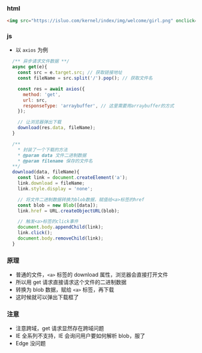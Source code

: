### html

```html
<img src="https://isluo.com/kernel/index/img/welcome/girl.png" onclick="get(event)" />
```

### js

- 以 `axios` 为例

```js
  /** 异步请求文件数据 **/
  async get(e){
    const src = e.target.src; // 获取链接地址
    const fileName = src.split('/').pop(); // 获取文件名

    const res = await axios({
      method: 'get',
      url: src,
      responseType: 'arraybuffer', // 这里需要用arraybuffer的方式
    });

    // 让浏览器弹出下载
    download(res.data, fileName);
  }

  /**
    * 封装了一个下载的方法
    * @param data 文件二进制数据
    * @param filename 保存的文件名
  **/
  download(data, fileName){
    const link = document.createElement('a');
    link.download = fileName;
    link.style.display = 'none';

    // 将文件二进制数据转换为blob数据，赋值给<a>标签的href
    const blob = new Blob([data]);
    link.href = URL.createObjectURL(blob);

    // 触发<a>标签的click事件
    document.body.appendChild(link);
    link.click();
    document.body.removeChild(link);
  }
```

### 原理

- 普通的文件，`<a>` 标签的 download 属性，浏览器会直接打开文件
- 所以用 get 请求直接请求这个文件的二进制数据
- 转换为 blob 数据，赋给 `<a>` 标签，再下载
- 这时候就可以弹出下载框了

### 注意

- 注意跨域，get 请求显然存在跨域问题
- IE 全系列不支持，IE 会询问用户要如何解析 blob，服了
- Edge 没问题

